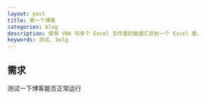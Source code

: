 ```yaml
---
layout: post
title: 第一个博客
categories: blog
description: 使用 VBA 将多个 Excel 文件里的数据汇总到一个 Excel 里。
keywords: 测试, bolg
---
```

## 需求

测试一下博客能否正常运行

